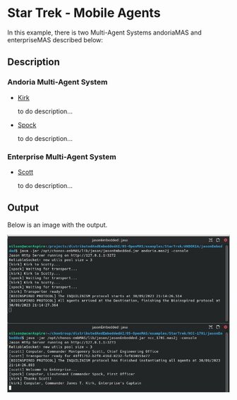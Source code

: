 # Star Trek - Mobile Agents

In this example, there is two Multi-Agent Systems andoriaMAS and enterpriseMAS described below:


## Description
### Andoria Multi-Agent System
+ [Kirk](ANDORIA/agts/kirk.asl) 
    
    to do description...

+ [Spock](ANDORIA/agts/kirk.asl) 
    
    to do description...

### Enterprise Multi-Agent System
+ [Scott](NCC-1701/agts/scott.asl)

    to do description...
     
## Output
Below is an image with the output.

![](.imgs/output.png) 


